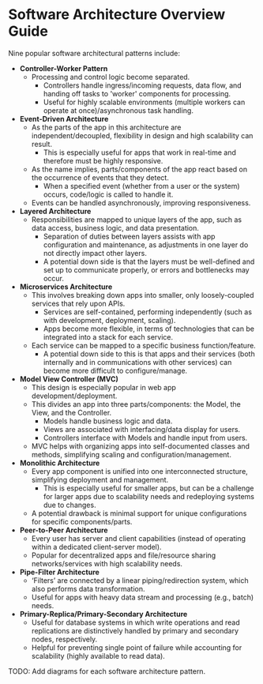 # Software Architecture Overview Guide
Nine popular software architectural patterns include:
  
* **Controller-Worker Pattern**
  + Processing and control logic become separated.
    - Controllers handle ingress/incoming requests, data flow, and handing off tasks to 'worker' components for processing.
    - Useful for highly scalable environments (multiple workers can operate at once)/asynchronous task handling.
* **Event-Driven Architecture**
  + As the parts of the app in this architecture are independent/decoupled, flexibility in design and high scalability can result.
    - This is especially useful for apps that work in real-time and therefore must be highly responsive.
  + As the name implies, parts/components of the app react based on the occurrence of events that they detect.
    - When a specified event (whether from a user or the system) occurs, code/logic is called to handle it.
  + Events can be handled asynchronously, improving responsiveness. 
* **Layered Architecture**
  + Responsibilities are mapped to unique layers of the app, such as data access, business logic, and data presentation.
    - Separation of duties between layers assists with app configuration and maintenance, as adjustments in one layer do not directly impact other layers.
    - A potential down side is that the layers must be well-defined and set up to communicate properly, or errors and bottlenecks may occur.
* **Microservices Architecture**
  + This involves breaking down apps into smaller, only loosely-coupled services that rely upon APIs.
    - Services are self-contained, performing independently (such as with development, deployment, scaling).
    - Apps become more flexible, in terms of technologies that can be integrated into a stack for each service. 
  + Each service can be mapped to a specific business function/feature.
    - A potential down side to this is that apps and their services (both internally and in communications with other services) can become more difficult to configure/manage.
* **Model View Controller (MVC)**
  + This design is especially popular in web app development/deployment.
  + This divides an app into three parts/components: the Model, the View, and the Controller.
    - Models handle business logic and data.
    - Views are associated with interfacing/data display for users.
    - Controllers interface with Models and handle input from users.
  + MVC helps with organizing apps into self-documented classes and methods, simplifying scaling and configuration/management. 
* **Monolithic Architecture**
  + Every app component is unified into one interconnected structure, simplifying deployment and management.
    - This is especially useful for smaller apps, but can be a challenge for larger apps due to scalability needs and redeploying systems due to changes.
  + A potential drawback is minimal support for unique configurations for specific components/parts.
* **Peer-to-Peer Architecture**
  + Every user has server and client capabilities (instead of operating within a dedicated client-server model).
  + Popular for decentralized apps and file/resource sharing networks/services with high scalability needs.
* **Pipe-Filter Architecture**
  + ‘Filters’ are connected by a linear piping/redirection system, which also performs data transformation.
  + Useful for apps with heavy data stream and processing (e.g., batch) needs.
* **Primary-Replica/Primary-Secondary Architecture**
  + Useful for database systems in which write operations and read replications are distinctively handled by primary and secondary nodes, respectively.
  + Helpful for preventing single point of failure while accounting for scalability (highly available to read data).

TODO: Add diagrams for each software architecture pattern.

